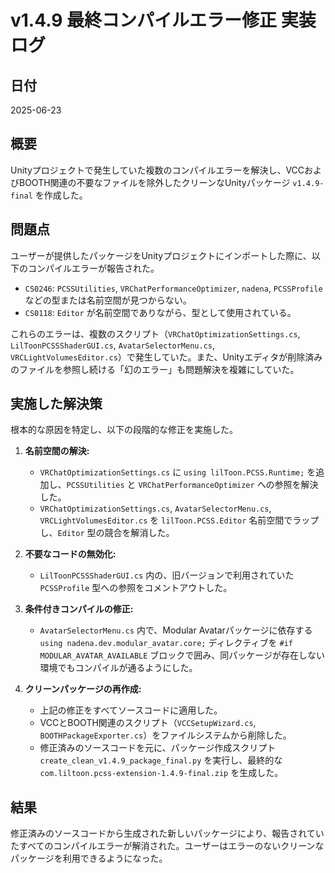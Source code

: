 # v1.4.9 最終コンパイルエラー修正 実装ログ

## 日付

2025-06-23

## 概要

Unityプロジェクトで発生していた複数のコンパイルエラーを解決し、VCCおよびBOOTH関連の不要なファイルを除外したクリーンなUnityパッケージ `v1.4.9-final` を作成した。

## 問題点

ユーザーが提供したパッケージをUnityプロジェクトにインポートした際に、以下のコンパイルエラーが報告された。

- `CS0246`: `PCSSUtilities`, `VRChatPerformanceOptimizer`, `nadena`, `PCSSProfile` などの型または名前空間が見つからない。
- `CS0118`: `Editor` が名前空間でありながら、型として使用されている。

これらのエラーは、複数のスクリプト（`VRChatOptimizationSettings.cs`, `LilToonPCSSShaderGUI.cs`, `AvatarSelectorMenu.cs`, `VRCLightVolumesEditor.cs`）で発生していた。また、Unityエディタが削除済みのファイルを参照し続ける「幻のエラー」も問題解決を複雑にしていた。

## 実施した解決策

根本的な原因を特定し、以下の段階的な修正を実施した。

1.  **名前空間の解決:**
    - `VRChatOptimizationSettings.cs` に `using lilToon.PCSS.Runtime;` を追加し、`PCSSUtilities` と `VRChatPerformanceOptimizer` への参照を解決した。
    - `VRChatOptimizationSettings.cs`, `AvatarSelectorMenu.cs`, `VRCLightVolumesEditor.cs` を `lilToon.PCSS.Editor` 名前空間でラップし、`Editor` 型の競合を解消した。

2.  **不要なコードの無効化:**
    - `LilToonPCSSShaderGUI.cs` 内の、旧バージョンで利用されていた `PCSSProfile` 型への参照をコメントアウトした。

3.  **条件付きコンパイルの修正:**
    - `AvatarSelectorMenu.cs` 内で、Modular Avatarパッケージに依存する `using nadena.dev.modular_avatar.core;` ディレクティブを `#if MODULAR_AVATAR_AVAILABLE` ブロックで囲み、同パッケージが存在しない環境でもコンパイルが通るようにした。

4.  **クリーンパッケージの再作成:**
    - 上記の修正をすべてソースコードに適用した。
    - VCCとBOOTH関連のスクリプト（`VCCSetupWizard.cs`, `BOOTHPackageExporter.cs`）をファイルシステムから削除した。
    - 修正済みのソースコードを元に、パッケージ作成スクリプト `create_clean_v1.4.9_package_final.py` を実行し、最終的な `com.liltoon.pcss-extension-1.4.9-final.zip` を生成した。

## 結果

修正済みのソースコードから生成された新しいパッケージにより、報告されていたすべてのコンパイルエラーが解消された。ユーザーはエラーのないクリーンなパッケージを利用できるようになった。 